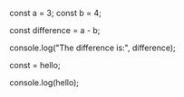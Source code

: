 const a = 3;
const b = 4;

const difference = a - b;

console.log("The difference is:", difference);


const = hello;


console.log(hello);


